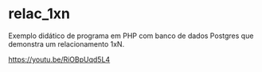 # relac_1xn
Exemplo didático de programa em PHP com banco de dados Postgres que demonstra um relacionamento 1xN.

https://youtu.be/RiOBpUqd5L4
